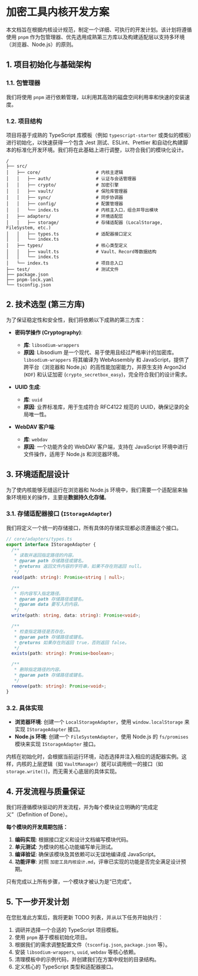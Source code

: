 # 加密工具内核开发方案

本文档旨在根据内核设计规范，制定一个详细、可执行的开发计划。该计划将遵循使用 `pnpm` 作为包管理器、优先选用成熟第三方库以及构建适配层以支持多环境（浏览器、Node.js）的原则。

## 1. 项目初始化与基础架构

### 1.1. 包管理器
我们将使用 `pnpm` 进行依赖管理，以利用其高效的磁盘空间利用率和快速的安装速度。

### 1.2. 项目结构
项目将基于成熟的 TypeScript 库模板（例如 `typescript-starter` 或类似的模板）进行初始化，以快速获得一个包含 Jest 测试、ESLint、Prettier 和自动化构建脚本的标准化开发环境。我们将在此基础上进行调整，以符合我们的模块化设计。

```
/
├── src/
│   ├── core/                     # 内核主逻辑
│   │   ├── auth/                 # 认证与会话管理器
│   │   ├── crypto/               # 加密引擎
│   │   ├── vault/                # 保险库管理器
│   │   ├── sync/                 # 同步协调器
│   │   ├── config/               # 配置管理器
│   │   └── index.ts              # 内核主入口，组合并导出模块
│   ├── adapters/                 # 环境适配层
│   │   ├── storage/              # 存储适配器 (LocalStorage, FileSystem, etc.)
│   │   ├── types.ts              # 适配器接口定义
│   │   └── index.ts
│   ├── types/                    # 核心类型定义
│   │   ├── vault.ts              # Vault、Record等数据结构
│   │   └── index.ts
│   └── index.ts                  # 项目总入口
├── test/                         # 测试文件
├── package.json
├── pnpm-lock.yaml
└── tsconfig.json
```

## 2. 技术选型 (第三方库)

为了保证稳定性和安全性，我们将依赖以下成熟的第三方库：

*   **密码学操作 (Cryptography)**:
    *   **库**: `libsodium-wrappers`
    *   **原因**: Libsodium 是一个现代、易于使用且经过严格审计的加密库。`libsodium-wrappers` 将其编译为 WebAssembly 和 JavaScript，提供了跨平台（浏览器和 Node.js）的高性能加密能力，并原生支持 Argon2id (`KDF`) 和认证加密 (`crypto_secretbox_easy`)，完全符合我们的设计需求。

*   **UUID 生成**:
    *   **库**: `uuid`
    *   **原因**: 业界标准库，用于生成符合 RFC4122 规范的 UUID，确保记录的全局唯一性。

*   **WebDAV 客户端**:
    *   **库**: `webdav`
    *   **原因**: 一个功能齐全的 WebDAV 客户端，支持在 JavaScript 环境中进行文件操作，适用于 Node.js 和浏览器环境。

## 3. 环境适配层设计

为了使内核能够无缝运行在浏览器和 Node.js 环境中，我们需要一个适配层来抽象环境相关的操作，主要是**数据持久化存储**。

### 3.1. 存储适配器接口 (`IStorageAdapter`)

我们将定义一个统一的存储接口，所有具体的存储实现都必须遵循这个接口。

```typescript
// core/adapters/types.ts
export interface IStorageAdapter {
  /**
   * 读取并返回指定路径的内容。
   * @param path 存储路径或键名。
   * @returns 返回文件内容的字符串，如果不存在则返回 null。
   */
  read(path: string): Promise<string | null>;

  /**
   * 将内容写入指定路径。
   * @param path 存储路径或键名。
   * @param data 要写入的内容。
   */
  write(path: string, data: string): Promise<void>;

  /**
   * 检查指定路径是否存在。
   * @param path 存储路径或键名。
   * @returns 如果存在则返回 true，否则返回 false。
   */
  exists(path: string): Promise<boolean>;

  /**
   * 删除指定路径的内容。
   * @param path 存储路径或键名。
   */
  remove(path: string): Promise<void>;
}
```

### 3.2. 具体实现

*   **浏览器环境**: 创建一个 `LocalStorageAdapter`，使用 `window.localStorage` 来实现 `IStorageAdapter` 接口。
*   **Node.js 环境**: 创建一个 `FileSystemAdapter`，使用 Node.js 的 `fs/promises` 模块来实现 `IStorageAdapter` 接口。

内核在初始化时，会根据当前运行环境，动态选择并注入相应的适配器实例。这样，内核的上层逻辑（如 `VaultManager`）就可以调用统一的接口（如 `storage.write()`)，而无需关心底层的具体实现。

## 4. 开发流程与质量保证

我们将遵循模块驱动的开发流程，并为每个模块设立明确的“完成定义”（Definition of Done）。

**每个模块的开发周期包括：**
1.  **编码实现**: 根据接口定义和设计文档编写模块代码。
2.  **单元测试**: 为模块的核心功能编写单元测试。
3.  **编译验证**: 确保该模块及其依赖可以无误地编译成 JavaScript。
4.  **功能评审**: 对照 `加密工具内核设计.md`，评审已实现的功能是否完全满足设计预期。

只有完成以上所有步骤，一个模块才被认为是“已完成”。

## 5. 下一步开发计划

在您批准此方案后，我将更新 TODO 列表，并从以下任务开始执行：
1.  调研并选择一个合适的 TypeScript 项目模板。
2.  使用 `pnpm` 基于模板初始化项目。
3.  根据我们的需求调整配置文件（`tsconfig.json`, `package.json` 等）。
4.  安装 `libsodium-wrappers`, `uuid`, `webdav` 等核心依赖。
5.  清理模板中的示例代码，并创建我们在方案中规划的目录结构。
6.  定义核心的 TypeScript 类型和适配器接口。